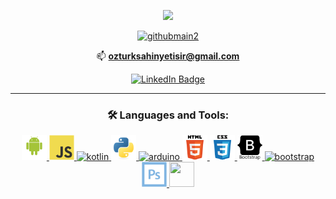 <p align="center">
  <img src="https://readme-typing-svg.demolab.com/?lines=Android+Developer;Ozturk-Sahin-Yetisir;&font=Fira%20Code&center=true&width=380&height=50&duration=2000&pause=1000">
</p>
<div align="center">
  <a href="https://imgbb.com/"><img src="https://i.ibb.co/RcrzxXq/githubmain2.png" alt="githubmain2" width="200" heigth="200" border="0"></a>

 📫 **ozturksahinyetisir@gmail.com**

<div align="center" id="badges">

  <a href="https://www.linkedin.com/in/ozturksahinyetisir/">
    <img src="https://img.shields.io/badge/LinkedIn-blue?style=for-the-badge&logo=linkedin&logoColor=white" alt="LinkedIn Badge"/>
  </a>

---

### :hammer_and_wrench: Languages and Tools:

<a href="https://developer.android.com" rel="nofollow"> <img src="https://raw.githubusercontent.com/devicons/devicon/master/icons/android/android-original-wordmark.svg" alt="android" width="40" height="40" style="max-width: 100%;"> </a>
<a href="https://developer.mozilla.org/en-US/docs/Web/JavaScript" rel="nofollow"> <img src="https://raw.githubusercontent.com/devicons/devicon/master/icons/javascript/javascript-original.svg" alt="javascript" width="40" height="40" style="max-width: 100%;"> </a>
<a href="https://kotlinlang.org/" rel="nofollow"> <img src="https://www.vectorlogo.zone/logos/kotlinlang/kotlinlang-icon.svg" alt="kotlin" width="40" height="40" style="max-width: 100%;"> </a>
<a href="https://www.python.org" rel="nofollow"> <img src="https://raw.githubusercontent.com/devicons/devicon/master/icons/python/python-original.svg" alt="python" width="40" height="40" style="max-width: 100%;"> </a>
<a href="https://www.arduino.cc/" rel="nofollow"> <img src="https://camo.githubusercontent.com/b3a1cdd20d0f308634ddd4598cdaa729c2d77047f51e66fa7206b9b4bac94c23/68747470733a2f2f63646e2e776f726c64766563746f726c6f676f2e636f6d2f6c6f676f732f61726475696e6f2d312e737667" alt="arduino" width="40" height="40" data-canonical-src="https://cdn.worldvectorlogo.com/logos/arduino-1.svg" style="max-width: 100%;"> </a>
<a href="https://www.w3.org/html/" rel="nofollow"> <img src="https://raw.githubusercontent.com/devicons/devicon/master/icons/html5/html5-original-wordmark.svg" alt="html5" width="40" height="40" style="max-width: 100%;"> </a>
<a href="https://www.w3schools.com/css/" rel="nofollow"> <img src="https://raw.githubusercontent.com/devicons/devicon/master/icons/css3/css3-original-wordmark.svg" alt="css3" width="40" height="40" style="max-width: 100%;"> </a>
<a href="https://getbootstrap.com" rel="nofollow"> <img src="https://raw.githubusercontent.com/devicons/devicon/master/icons/bootstrap/bootstrap-plain-wordmark.svg" alt="bootstrap" width="40" height="40" style="max-width: 100%;"> </a>
<a href="https://firebase.google.com/" rel="nofollow"> <img src="https://www.vectorlogo.zone/logos/firebase/firebase-icon.svg" alt="bootstrap" width="40" height="40" style="max-width: 100%;"> </a>
<a href="https://www.adobe.com/tr/products/photoshop.html" rel="nofollow"> <img src="https://raw.githubusercontent.com/devicons/devicon/master/icons/photoshop/photoshop-line.svg" width="40" height="40" style="max-width: 100%;"> </a>
<a href="https://www.figma.com/" rel="nofollow"> <img src="https://www.vectorlogo.zone/logos/figma/figma-icon.svg" width="40" height="40" style="max-width: 100%;"> </a>

